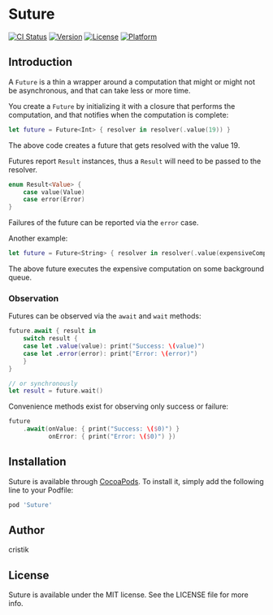 # Suture

[![CI Status](https://img.shields.io/travis/cristik/Suture.svg?style=flat)](https://travis-ci.org/cristik/Suture)
[![Version](https://img.shields.io/cocoapods/v/Suture.svg?style=flat)](https://cocoapods.org/pods/Suture)
[![License](https://img.shields.io/cocoapods/l/Suture.svg?style=flat)](https://cocoapods.org/pods/Suture)
[![Platform](https://img.shields.io/cocoapods/p/Suture.svg?style=flat)](https://cocoapods.org/pods/Suture)

## Introduction

A `Future` is a thin a wrapper around a computation that might or might not be asynchronous, and that can take less or more time.

You create a `Future` by initializing it with a closure that performs the computation, and that notifies when the computation is complete:

```swift
let future = Future<Int> { resolver in resolver(.value(19)) }
```
The above code creates a future that gets resolved with the value 19.

Futures report `Result` instances, thus a `Result` will need to be passed to the resolver.
```swift
enum Result<Value> {
    case value(Value)
    case error(Error)
}
```
Failures of the future can be reported via the `error` case.

Another example:

```swift
let future = Future<String> { resolver in resolver(.value(expensiveComputation())) }.working(on: someDispatchQueue) }
```
The above future executes the expensive computation on some background queue.

### Observation
Futures can be observed via the `await` and `wait` methods:
```swift
future.await { result in
    switch result {
    case let .value(value): print("Success: \(value)")
    case let .error(error): print("Error: \(error)")    
    }
}

// or synchronously
let result = future.wait()
```
Convenience methods exist for observing only success or failure:
```swift
future
    .await(onValue: { print("Success: \($0)") }
           onError: { print("Error: \($0)") })
```

## Installation

Suture is available through [CocoaPods](https://cocoapods.org). To install
it, simply add the following line to your Podfile:

```ruby
pod 'Suture'
```

## Author

cristik

## License

Suture is available under the MIT license. See the LICENSE file for more info.
